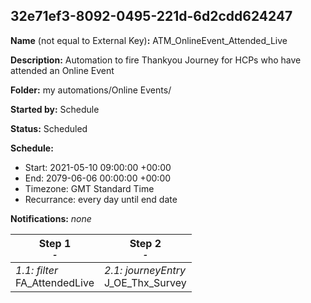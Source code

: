 ## 32e71ef3-8092-0495-221d-6d2cdd624247

**Name** (not equal to External Key)**:** ATM_OnlineEvent_Attended_Live

**Description:** Automation to fire Thankyou Journey for HCPs who have attended an Online Event

**Folder:** my automations/Online Events/

**Started by:** Schedule

**Status:** Scheduled

**Schedule:**

* Start: 2021-05-10 09:00:00 +00:00
* End: 2079-06-06 00:00:00 +00:00
* Timezone: GMT Standard Time
* Recurrance: every day until end date

**Notifications:** _none_


| Step 1<br>_<small>-</small>_ | Step 2<br>_<small>-</small>_ |
| --- | --- |
| _1.1: filter_<br>FA_AttendedLive | _2.1: journeyEntry_<br>J_OE_Thx_Survey |

